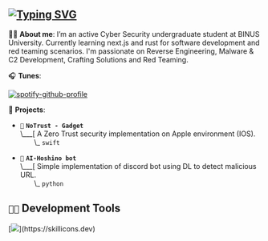 




## [![Typing SVG](https://readme-typing-svg.demolab.com?font=Terminess+Nerd+Font+Mono&duration=2000&pause=500&color=8C6EF7&width=435&lines=hey%2C+welcome+to+my+domain+%5E+%5E;currently%3A+spamming+f5+in+IDA;currently%3A+bedrotting;currently%3A+mashing+keyboard;currently%3A+listening+to+Dealer)](https://git.io/typing-svg)

🧙🏻 **About me**: I’m an active Cyber Security undergraduate student at BINUS University. Currently learning next.js and rust for software development and red teaming scenarios. I'm passionate on Reverse Engineering, Malware & C2 Development, Crafting Solutions and Red Teaming.


🎧 **Tunes**:

[![spotify-github-profile](https://spotify-github-profile.kittinanx.com/api/view?uid=i8e3q2kvvpo617xjok3ufa2oe&cover_image=true&theme=novatorem&show_offline=false&background_color=121212&interchange=true&bar_color=53b14f&bar_color_cover=false)](https://github.com/kittinan/spotify-github-profile)


🌙 **Projects**:

- `🦖` **`NoTrust - Gadget`**<br>
\\___[ A Zero Trust security implementation on Apple environment (IOS).<br>
&nbsp;&nbsp;&nbsp;&nbsp;&nbsp;&nbsp;&nbsp;\\\_ `swift`

- `🤖` **`AI-Hoshino bot`**<br>
\\___[ Simple implementation of discord bot using DL to detect malicious URL.<br>
&nbsp;&nbsp;&nbsp;&nbsp;&nbsp;&nbsp;&nbsp;\\\_ `python`

## `👨‍💻` Development Tools
[![](https://skillicons.dev/icons?i=c,cs,rust,python,typescript,bash,powershell,nextjs,visualstudio,vscode,windows,linux,github,docker,)](https://skillicons.dev)
